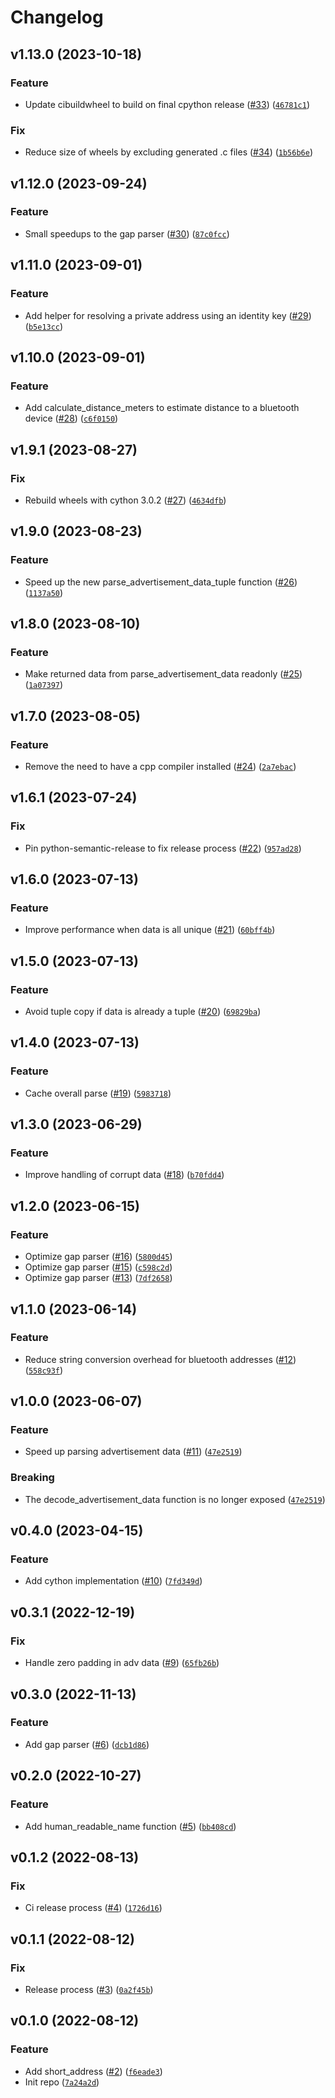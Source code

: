 # Changelog

<!--next-version-placeholder-->

## v1.13.0 (2023-10-18)

### Feature

* Update cibuildwheel to build on final cpython release ([#33](https://github.com/Bluetooth-Devices/bluetooth-data-tools/issues/33)) ([`46781c1`](https://github.com/Bluetooth-Devices/bluetooth-data-tools/commit/46781c1b41eec31c5047e76a843077a3b02d6dca))

### Fix

* Reduce size of wheels by excluding generated .c files ([#34](https://github.com/Bluetooth-Devices/bluetooth-data-tools/issues/34)) ([`1b56b6e`](https://github.com/Bluetooth-Devices/bluetooth-data-tools/commit/1b56b6e3f1579e9abb0b1d2aaf57fec39c8fc10b))

## v1.12.0 (2023-09-24)

### Feature

* Small speedups to the gap parser ([#30](https://github.com/Bluetooth-Devices/bluetooth-data-tools/issues/30)) ([`87c0fcc`](https://github.com/Bluetooth-Devices/bluetooth-data-tools/commit/87c0fccacde8da59b2b046fcd2e94a83f30fc364))

## v1.11.0 (2023-09-01)

### Feature

* Add helper for resolving a private address using an identity key ([#29](https://github.com/Bluetooth-Devices/bluetooth-data-tools/issues/29)) ([`b5e13cc`](https://github.com/Bluetooth-Devices/bluetooth-data-tools/commit/b5e13cc44711d4ef4aa306bc6e06666afde9968c))

## v1.10.0 (2023-09-01)

### Feature

* Add calculate_distance_meters to estimate distance to a bluetooth device ([#28](https://github.com/Bluetooth-Devices/bluetooth-data-tools/issues/28)) ([`c6f0150`](https://github.com/Bluetooth-Devices/bluetooth-data-tools/commit/c6f0150f48d73e603bf69642e7cb7b03375f8393))

## v1.9.1 (2023-08-27)

### Fix

* Rebuild wheels with cython 3.0.2 ([#27](https://github.com/Bluetooth-Devices/bluetooth-data-tools/issues/27)) ([`4634dfb`](https://github.com/Bluetooth-Devices/bluetooth-data-tools/commit/4634dfb8f47ab42787afecc596e864bf3ac11cbe))

## v1.9.0 (2023-08-23)

### Feature

* Speed up the new parse_advertisement_data_tuple function ([#26](https://github.com/Bluetooth-Devices/bluetooth-data-tools/issues/26)) ([`1137a50`](https://github.com/Bluetooth-Devices/bluetooth-data-tools/commit/1137a5004a1e2a65ee0d37ab555d6ce300208237))

## v1.8.0 (2023-08-10)

### Feature

* Make returned data from parse_advertisement_data readonly ([#25](https://github.com/Bluetooth-Devices/bluetooth-data-tools/issues/25)) ([`1a07397`](https://github.com/Bluetooth-Devices/bluetooth-data-tools/commit/1a073972bfc7dff35b4d8cc2d7394c4ad15f1109))

## v1.7.0 (2023-08-05)

### Feature

* Remove the need to have a cpp compiler installed ([#24](https://github.com/Bluetooth-Devices/bluetooth-data-tools/issues/24)) ([`2a7ebac`](https://github.com/Bluetooth-Devices/bluetooth-data-tools/commit/2a7ebac86872407c7802a847b92ee739747cceaa))

## v1.6.1 (2023-07-24)

### Fix

* Pin python-semantic-release to fix release process ([#22](https://github.com/Bluetooth-Devices/bluetooth-data-tools/issues/22)) ([`957ad28`](https://github.com/Bluetooth-Devices/bluetooth-data-tools/commit/957ad28f576c33d075f1f72875de118d5ef8fd4c))

## v1.6.0 (2023-07-13)

### Feature

* Improve performance when data is all unique ([#21](https://github.com/Bluetooth-Devices/bluetooth-data-tools/issues/21)) ([`60bff4b`](https://github.com/Bluetooth-Devices/bluetooth-data-tools/commit/60bff4b6f2da3cadce4305280fffc232a683122c))

## v1.5.0 (2023-07-13)

### Feature

* Avoid tuple copy if data is already a tuple ([#20](https://github.com/Bluetooth-Devices/bluetooth-data-tools/issues/20)) ([`69829ba`](https://github.com/Bluetooth-Devices/bluetooth-data-tools/commit/69829bae919245bd50132affb4b7718e6dffae1d))

## v1.4.0 (2023-07-13)

### Feature

* Cache overall parse ([#19](https://github.com/Bluetooth-Devices/bluetooth-data-tools/issues/19)) ([`5983718`](https://github.com/Bluetooth-Devices/bluetooth-data-tools/commit/5983718f6228e9f4428fa7843df4e37e3a7527bf))

## v1.3.0 (2023-06-29)

### Feature

* Improve handling of corrupt data ([#18](https://github.com/Bluetooth-Devices/bluetooth-data-tools/issues/18)) ([`b70fdd4`](https://github.com/Bluetooth-Devices/bluetooth-data-tools/commit/b70fdd45afc295b7082d8fae019e28f357356bf0))

## v1.2.0 (2023-06-15)

### Feature

* Optimize gap parser ([#16](https://github.com/Bluetooth-Devices/bluetooth-data-tools/issues/16)) ([`5800d45`](https://github.com/Bluetooth-Devices/bluetooth-data-tools/commit/5800d4531400ee96f95cd4ee82677a4f32e23182))
* Optimize gap parser ([#15](https://github.com/Bluetooth-Devices/bluetooth-data-tools/issues/15)) ([`c598c2d`](https://github.com/Bluetooth-Devices/bluetooth-data-tools/commit/c598c2ddc106da657bfec30864a65c2e2a36c5f3))
* Optimize gap parser ([#13](https://github.com/Bluetooth-Devices/bluetooth-data-tools/issues/13)) ([`7df2658`](https://github.com/Bluetooth-Devices/bluetooth-data-tools/commit/7df26580c06cf38e2621e16a9a17a3fafb6978e4))

## v1.1.0 (2023-06-14)
### Feature
* Reduce string conversion overhead for bluetooth addresses ([#12](https://github.com/Bluetooth-Devices/bluetooth-data-tools/issues/12)) ([`558c93f`](https://github.com/Bluetooth-Devices/bluetooth-data-tools/commit/558c93f28ffcc205df4a34be0de963fbaeddfafe))

## v1.0.0 (2023-06-07)
### Feature
* Speed up parsing advertisement data ([#11](https://github.com/Bluetooth-Devices/bluetooth-data-tools/issues/11)) ([`47e2519`](https://github.com/Bluetooth-Devices/bluetooth-data-tools/commit/47e251928d5d03d7978cd82f9a6173f98d0cbb68))

### Breaking
* The decode_advertisement_data function is no longer exposed ([`47e2519`](https://github.com/Bluetooth-Devices/bluetooth-data-tools/commit/47e251928d5d03d7978cd82f9a6173f98d0cbb68))

## v0.4.0 (2023-04-15)
### Feature
* Add cython implementation ([#10](https://github.com/Bluetooth-Devices/bluetooth-data-tools/issues/10)) ([`7fd349d`](https://github.com/Bluetooth-Devices/bluetooth-data-tools/commit/7fd349d0dd83bbcb51ade87ee8dc94fa2db67742))

## v0.3.1 (2022-12-19)
### Fix
* Handle zero padding in adv data ([#9](https://github.com/Bluetooth-Devices/bluetooth-data-tools/issues/9)) ([`65fb26b`](https://github.com/Bluetooth-Devices/bluetooth-data-tools/commit/65fb26b5197d6cf1bd262eab98d52b159f89db9f))

## v0.3.0 (2022-11-13)
### Feature
* Add gap parser ([#6](https://github.com/Bluetooth-Devices/bluetooth-data-tools/issues/6)) ([`dcb1d86`](https://github.com/Bluetooth-Devices/bluetooth-data-tools/commit/dcb1d86a15e9387385128ebaf32498d4af268963))

## v0.2.0 (2022-10-27)
### Feature
* Add human_readable_name function ([#5](https://github.com/Bluetooth-Devices/bluetooth-data-tools/issues/5)) ([`bb408cd`](https://github.com/Bluetooth-Devices/bluetooth-data-tools/commit/bb408cddb5f043314ec802c8b6a8a306c84fa2a3))

## v0.1.2 (2022-08-13)
### Fix
* Ci release process ([#4](https://github.com/Bluetooth-Devices/bluetooth-data-tools/issues/4)) ([`1726d16`](https://github.com/Bluetooth-Devices/bluetooth-data-tools/commit/1726d1617ad0fceda2dee3945f12bf43768a3fe2))

## v0.1.1 (2022-08-12)
### Fix
* Release process ([#3](https://github.com/Bluetooth-Devices/bluetooth-data-tools/issues/3)) ([`0a2f45b`](https://github.com/Bluetooth-Devices/bluetooth-data-tools/commit/0a2f45b7cba9fe71f20e2030b7712d13c330072c))

## v0.1.0 (2022-08-12)
### Feature
* Add short_address ([#2](https://github.com/Bluetooth-Devices/bluetooth-data-tools/issues/2)) ([`f6eade3`](https://github.com/Bluetooth-Devices/bluetooth-data-tools/commit/f6eade36a4dab779d8b17a10971932ffa41f2501))
* Init repo ([`7a24a2d`](https://github.com/Bluetooth-Devices/bluetooth-data-tools/commit/7a24a2d3cc7319c85250a747fb91985e3ec3207c))
